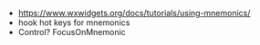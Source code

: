 - https://www.wxwidgets.org/docs/tutorials/using-mnemonics/
- hook hot keys for mnemonics
- Control? FocusOnMnemonic

